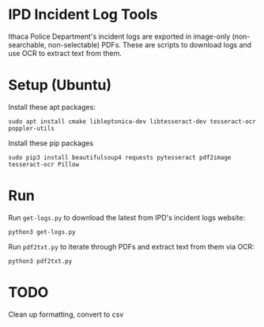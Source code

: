 # IPD Incident Log Tools
Ithaca Police Department's incident logs are exported in image-only (non-searchable, non-selectable) PDFs. These are scripts to download logs and use OCR to extract text from them.

# Setup (Ubuntu)
Install these apt packages:

    sudo apt install cmake libleptonica-dev libtesseract-dev tesseract-ocr poppler-utils

Install these pip packages

    sudo pip3 install beautifulsoup4 requests pytesseract pdf2image tesseract-ocr Pillow

# Run
Run `get-logs.py` to download the latest from IPD's incident logs website:

    python3 get-logs.py

Run `pdf2txt.py` to iterate through PDFs and extract text from them via OCR:

    python3 pdf2txt.py

# TODO
Clean up formatting, convert to csv
